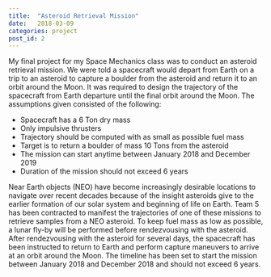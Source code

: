 ```yaml
---
title:  "Asteroid Retrieval Mission"
date:   2018-03-09
categories: project
post_id: 2
---
```

My final project for my Space Mechanics class was to conduct an asteroid retrieval mission. We were told a spacecraft would depart from Earth on a trip to an asteroid to capture a boulder from the asteroid and return it to an orbit around the Moon. It was required to design the trajectory of the spacecraft from Earth departure until the final orbit around the Moon. The assumptions given consisted of the following:
* Spacecraft has a 6 Ton dry mass
* Only impulsive thrusters
* Trajectory should be computed with as small as possible fuel mass
* Target is to return a boulder of mass 10 Tons from the asteroid
* The mission can start anytime between January 2018 and December 2019
* Duration of the mission should not exceed 6 years


Near Earth objects (NEO) have become increasingly desirable  locations to navigate over recent decades because  of the insight asteroids give to the earlier formation of our solar system and beginning of life on Earth. Team 5 has been contracted to manifest the trajectories of one of these missions to retrieve samples from a NEO asteroid. To keep fuel mass as low as possible, a lunar fly-by will be performed before rendezvousing with the asteroid. After rendezvousing with the asteroid for several days, the spacecraft has been instructed to return to Earth and perform capture maneuvers to arrive at an orbit around the Moon. The timeline has been set to start the mission between January 2018 and December 2018 and should not exceed 6 years.
